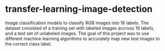 # transfer-learning-image-detection
Image classification models to classify RGB images into 16 labels. The dataset consisted of a training set with labeled images accross 16 labels, and a test set of unlabeled images. The goal of this project was to use different machine learning algorithms to accurately map new test images to the correct class label.
